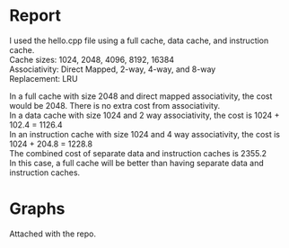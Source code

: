 # Report
I used the hello.cpp file using a full cache, data cache, and instruction cache. <br>
Cache sizes: 1024, 2048, 4096, 8192, 16384 <br>
Associativity: Direct Mapped, 2-way, 4-way, and 8-way <br>
Replacement: LRU <br>

In a full cache with size 2048 and direct mapped associativity, the cost would be 2048. There is no extra cost from associativity. <br>
In a data cache with size 1024 and 2 way associativity, the cost is 1024 + 102.4 = 1126.4 <br>
In an instruction cache with size 1024 and 4 way associativity, the cost is 1024 + 204.8 = 1228.8 <br>
The combined cost of separate data and instruction caches is 2355.2 <br>
In this case, a full cache will be better than having separate data and instruction caches. <br>

# Graphs
Attached with the repo.